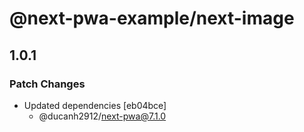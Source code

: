 # @next-pwa-example/next-image

## 1.0.1

### Patch Changes

- Updated dependencies [eb04bce]
  - @ducanh2912/next-pwa@7.1.0
